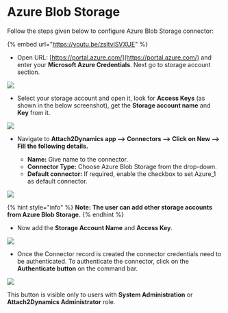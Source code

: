 # Azure Blob Storage

Follow the steps given below to configure Azure Blob Storage connector:

{% embed url="https://youtu.be/zsltvlSVXUE" %}

* Open URL: [https://portal.azure.com/](https://portal.azure.com/) and enter your **Microsoft Azure Credentials**. Next go to storage account section.

![](../../../.gitbook/assets/ABS\_1.png)

* Select your storage account and open it, look for **Access Keys** (as shown in the below screenshot), get the **Storage account name** and **Key** from it.

![](../../../.gitbook/assets/ABS\_2.png)

*   Navigate to **Attach2Dynamics app --> Connectors --> Click on New --> Fill the following details.**

    * **Name:** Give name to the connector.
    * **Connector Type:** Choose Azure Blob Storage from the drop-down.&#x20;
    * **Default connector:** If required, enable the checkbox to set Azure\_1 as default connector.



![](<../../../.gitbook/assets/ABS\_Authen - Copy.png>)

{% hint style="info" %}
**Note: The user can add other storage accounts from Azure Blob Storage.**
{% endhint %}

* Now add the **Storage Account Name** and **Access Key**.&#x20;

![](../../../.gitbook/assets/ABS\_4.png)

* Once the Connector record is created the connector credentials need to be authenticated. To authenticate the connector, click on the **Authenticate button** on the command bar.&#x20;

![](../../../.gitbook/assets/ABS\_Authen.png)

This button is visible only to users with **System Administration** or **Attach2Dynamics Administrator** role.




